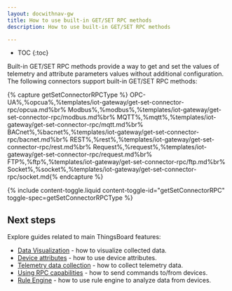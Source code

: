 ```yaml
---
layout: docwithnav-gw
title: How to use built-in GET/SET RPC methods
description: How to use built-in GET/SET RPC methods

---
```


* TOC
{:toc}

Built-in GET/SET RPC methods provide a way to get and set the values of telemetry and attribute parameters values without 
additional configuration. The following connectors support built-in GET/SET RPC methods:

{% capture getSetConnectorRPCType %}
OPC-UA<small></small>%,%opcua%,%templates/iot-gateway/get-set-connector-rpc/opcua.md%br%
Modbus<small></small>%,%modbus%,%templates/iot-gateway/get-set-connector-rpc/modbus.md%br%
MQTT<small></small>%,%mqtt%,%templates/iot-gateway/get-set-connector-rpc/mqtt.md%br%
BACnet<small></small>%,%bacnet%,%templates/iot-gateway/get-set-connector-rpc/bacnet.md%br%
REST<small></small>%,%rest%,%templates/iot-gateway/get-set-connector-rpc/rest.md%br%
Request<small></small>%,%request%,%templates/iot-gateway/get-set-connector-rpc/request.md%br%
FTP<small></small>%,%ftp%,%templates/iot-gateway/get-set-connector-rpc/ftp.md%br%
Socket<small></small>%,%socket%,%templates/iot-gateway/get-set-connector-rpc/socket.md{% endcapture %}

{% include content-toggle.liquid content-toggle-id="getSetConnectorRPC" toggle-spec=getSetConnectorRPCType %}

## Next steps

Explore guides related to main ThingsBoard features:

 - [Data Visualization](/docs/user-guide/visualization/) - how to visualize collected data.
 - [Device attributes](/docs/user-guide/attributes/) - how to use device attributes.
 - [Telemetry data collection](/docs/user-guide/telemetry/) - how to collect telemetry data.
 - [Using RPC capabilities](/docs/user-guide/rpc/) - how to send commands to/from devices.
 - [Rule Engine](/docs/user-guide/rule-engine/) - how to use rule engine to analyze data from devices.
